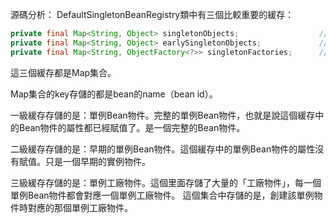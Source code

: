源碼分析：
DefaultSingletonBeanRegistry類中有三個比較重要的緩存：
```java
private final Map<String, Object> singletonObjects;                  // 一級緩存
private final Map<String, Object> earlySingletonObjects;             // 二級緩存
private final Map<String, ObjectFactory<?>> singletonFactories;      // 三級緩存
```

這三個緩存都是Map集合。

Map集合的key存儲的都是bean的name（bean id）。

一級緩存存儲的是：單例Bean物件。完整的單例Bean物件，也就是說這個緩存中的Bean物件的屬性都已經賦值了。是一個完整的Bean物件。

二級緩存存儲的是：早期的單例Bean物件。這個緩存中的單例Bean物件的屬性沒有賦值。只是一個早期的實例物件。

三級緩存存儲的是：單例工廠物件。這個里面存儲了大量的「工廠物件」，每一個單例Bean物件都會對應一個單例工廠物件。
                    這個集合中存儲的是，創建該單例物件時對應的那個單例工廠物件。